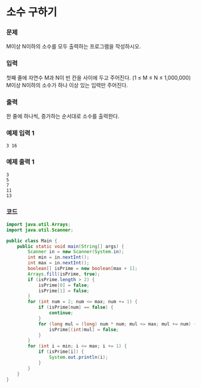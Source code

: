 # 소수 구하기 

### 문제
M이상 N이하의 소수를 모두 출력하는 프로그램을 작성하시오.

### 입력
첫째 줄에 자연수 M과 N이 빈 칸을 사이에 두고 주어진다. (1 ≤ M ≤ N ≤ 1,000,000) M이상 N이하의 소수가 하나 이상 있는 입력만 주어진다.

### 출력
한 줄에 하나씩, 증가하는 순서대로 소수를 출력한다.

### 예제 입력 1  
```
3 16
```
### 예제 출력 1  
```
3
5
7
11
13
```

### 코드
```java
import java.util.Arrays;
import java.util.Scanner;

public class Main {
    public static void main(String[] args) {
        Scanner in = new Scanner(System.in);
        int min = in.nextInt();
        int max = in.nextInt();
        boolean[] isPrime = new boolean[max + 1];
        Arrays.fill(isPrime, true);
        if (isPrime.length > 2) {
            isPrime[0] = false;
            isPrime[1] = false;
        }
        for (int num = 2; num <= max; num += 1) {
            if (isPrime[num] == false) {
                continue;
            }
            for (long mul = (long) num * num; mul <= max; mul += num) {
                isPrime[(int)mul] = false;
            }
        }
        for (int i = min; i <= max; i += 1) {
            if (isPrime[i]) {
                System.out.println(i);
            }
        }
    }
}

```